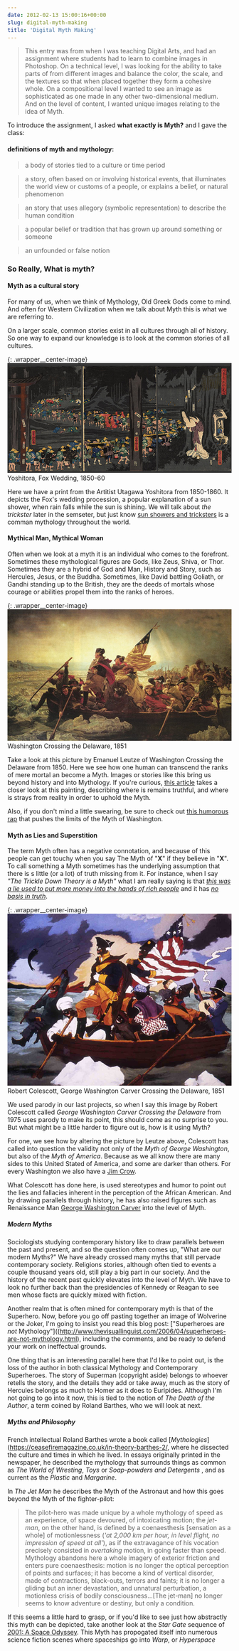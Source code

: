 ```yaml
---
date: 2012-02-13 15:00:16+00:00
slug: digital-myth-making
title: 'Digital Myth Making'
---
```


>This entry was from when I was teaching Digital Arts, and had an assignment where students had to learn to combine images in Photoshop. On a technical level, I was looking for the ability to take parts of from different images and balance the color, the scale, and the textures so that when placed together they form a cohesive whole.  On a compositional level I wanted to see an image as sophisticated as one made in any other two-dimensional medium.  And on the level of content, I wanted unique images relating to the idea of Myth.

To introduce the assignment, I asked **what exactly is Myth?** and I gave the class:

#### definitions of myth and mythology:

>a body of stories tied to a culture or time period

>a story, often based on or involving historical events, that illuminates the world view or customs of a people, or explains a belief, or natural phenomenon

>an story that uses allegory (symbolic representation) to describe the human condition

>a popular belief or tradition that has grown up around something or someone

>an unfounded or false notion

### So Really,  What is myth?

#### Myth as a cultural story

For many of us, when we think of Mythology, Old Greek Gods come to mind. And often for Western Civilization when we talk about Myth this is what we are referring to.  

On a larger scale, common stories exist in all cultures through all of history.  So one way to expand our knowledge is to look at the common stories of all cultures.

{: .wrapper__center-image}
![Fox Wedding](/images/artists/yoshitora.FoxWedding.1850-60_l.jpg)Yoshitora, Fox Wedding, 1850-60

Here we have a print from the Artitist Utagawa Yoshitora from 1850-1860.  It depicts the Fox's wedding procession, a popular explanation of a sun shower, when rain falls while the sun is shining. We will talk about *the trickster* later in the semseter, but just know [sun showers and tricksters](http://www.worldwidewords.org/qa/qa-mon2.htm) is a comman mythology throughout the world.

#### Mythical Man, Mythical Woman

Often when we look at a myth it is an individual who comes to the forefront.  Sometimes these mythological figures are Gods, like Zeus, Shiva, or Thor.  Sometimes they are a hybrid of God and Man, History and Story, such as Hercules, Jesus, or the Buddha. Sometimes, like David battling Goliath, or Gandhi standing up to the British, they are the deeds of mortals whose courage or abilities propel them into the ranks of heroes.

{: .wrapper__center-image}
![Emanuel Gottlieb Leutze, Washington Crossing the Delaware](/images/artists/Leutze.1851.WashingtonCrossingtheDelaware_l.jpg)Washington Crossing the Delaware, 1851

Take a look at this picture by Emanuel Leutze of Washington Crossing the Delaware from 1850.  Here we see how one human can transcend the ranks of mere mortal an become a Myth. Images or stories like this bring us beyond history and into Mythology. If you're curious, [this article](http://cityroom.blogs.nytimes.com/2011/12/23/a-famous-painting-meets-its-more-factual-match) takes a closer look at this painting, describing where is remains truthful, and where is strays from reality in order to uphold the Myth.

Also, if you don't mind a little swearing, be sure to check out [this humorous rap](http://www.youtube.com/watch?v=sbRom1Rz8OA) that pushes the limits of the Myth of Washington.


#### Myth as Lies and Superstition

The term Myth often has a negative connotation, and because of this people can get touchy when you say The Myth of "**X**" if they believe in "**X**".  To call something a Myth sometimes has the underlying assumption that there is s little (or a lot) of truth missing from it.  For instance, when I say *"The Trickle Down Theory is a Myth"* what I am really saying is that *[this was a lie used to put more money into the hands of rich people](http://www.neweconomics.org/blog/entry/the-embarrassing-truth-about-trickle-down)* and it has *[no basis in truth](http://www.nationalreview.com/article/367682/trickle-down-lie-thomas-sowell)*.

{: .wrapper__center-image}
![George Washington Carver Crossing the Delaware](/images/artists/colescott.1975.WashingtonCarverCrossingtheDelaware_l.jpg)Robert Colescott, George Washington Carver Crossing the Delaware, 1851

We used parody in our last projects, so when I say this image by Robert Colescott called _George Washington Carver Crossing the Delaware_ from 1975 uses parody to make its point, this should come as no surprise to you.  But what might be a little harder to figure out is, how is it using Myth?

For one, we see how by altering the picture by Leutze above, Colescott has called into question the validity not only of the _Myth of George Washington_, but also of the _Myth of America_. Because as we all know there are many sides to this United Stated of America, and some are darker than others. For every Washington we also have a [Jim Crow](http://en.wikipedia.org/wiki/File:Jim_Crow_Jubilee_(Boston_Public_Library).jpg).

What Colescott has done here, is used stereotypes and humor to point out the lies and fallacies inherent in the perception of the African American.  And by drawing parallels through history, he has also raised figures such as Renaissance Man [George Washington Carver](http://en.wikipedia.org/wiki/George_washington_carver) into the level of Myth.


##### Modern Myths

Sociologists studying contemporary history like to draw parallels between the past and present, and so the question often comes up, "What are our modern Myths?"  We have already crossed many myths that still pervade contemporary society.  Religions stories, although often tied to events a couple thousand years old, still play a big part in our society.  And the history of the recent past quickly elevates into the level of Myth.  We have to look no further back than the presidencies of Kennedy or Reagan to see men whose facts are quickly mixed with fiction.

Another realm that is often mined for contemporary myth is that of the Superhero.  Now, before you go off pasting together an image of Wolverine or the Joker, I'm going to insist you read this blog post: ["Superheroes are _not_ Mythology"]((http://www.thevisuallinguist.com/2006/04/superheroes-are-not-mythology.html), including the comments, and be ready to defend your work on ineffectual grounds.

One thing that is an interesting parallel here that I'd like to point out, is the loss of the author in both classical Mythology and Contemporary Superheroes.  The story of Superman (copyright aside) belongs to whoever retells the story, and the details they add or take away, much as the story of Hercules belongs as much to Homer as it does to Euripides.  Although I'm not going to go into it now, this is tied to the notion of _The Death of the Author_, a term coined by Roland Barthes, who we will look at next.


##### Myths and Philosophy

French intellectual Roland Barthes wrote a book called [_Mythologies_](https://ceasefiremagazine.co.uk/in-theory-barthes-2/, where he dissected the culture and times in which he lived. In essays originally printed in the newspaper, he described the mythology that surrounds things as common as _The World of Wresting_, _Toys_ or _Soap-powders and Detergents_ , and as current as the _Plastic_ and _Margarine_.

In _The Jet Man_ he describes the Myth of the Astronaut and how this goes beyond the Myth of the fighter-pilot:

> The pilot-hero was made unique by a whole mythology of speed as an experience, of space devoured, of intoxicating motion; the _jet-man_, on the other hand, is defined by a coenaesthesis [sensation as a whole] of motionlessness (_'at 2,000 km per hour, in level flight, no impression of speed at all'_), as if the extravagance of his vocation precisely consisted in _overtaking_ motion, in going faster than speed.  Mythology abandons here a whole imagery of exterior friction and enters pure coenaesthesis: motion is no longer the optical perception of points and surfaces; it has become a kind of vertical disorder, made of contractions, black-outs, terrors and faints; it is no longer a gliding but an inner devastation, and unnatural perturbation, a motionless crisis of bodily consciousness...[The jet-man] no longer seems to know adventure or destiny, but only a condition.

If this seems a little hard to grasp, or if you'd like to see just how abstractly this myth can be depicted, take another look at the _Star Gate_ sequence of [2001: A Space Odyssey](http://www.youtube.com/results?search_query=space+odyessey+stargate). This Myth has propogated itself into numerous science fiction scenes where spaceships go into *Warp*, or *Hyperspace* 
